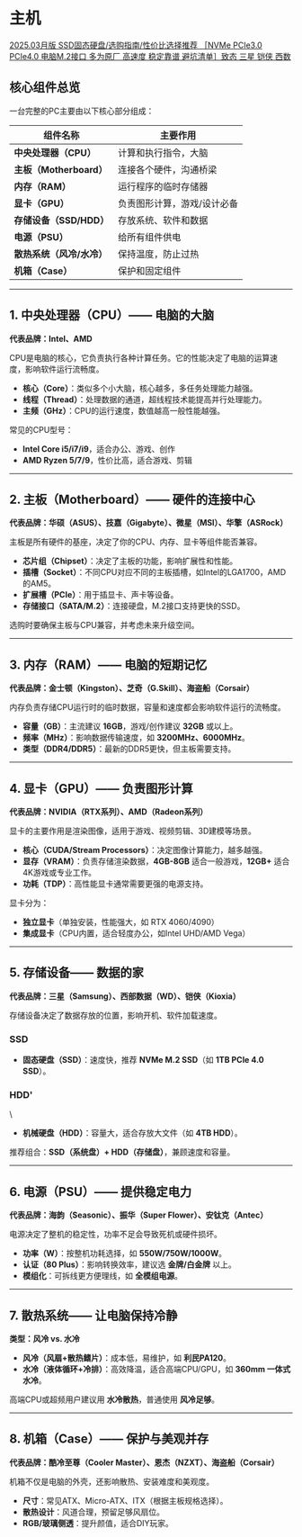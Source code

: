 # 主机

[2025.03月版 SSD固态硬盘/选购指南/性价比选择推荐 ［NVMe PCIe3.0 PCIe4.0 电脑M.2接口 多为原厂 高速度 稳定靠谱 避坑清单］致态 三星 铠侠 西数](https://www.zhihu.com/tardis/zm/art/630917426?source_id=1005)
## **核心组件总览**  
一台完整的PC主要由以下核心部分组成：  

| 组件名称 | 主要作用 |
|---------|---------|
| **中央处理器（CPU）** | 计算和执行指令，大脑 |
| **主板（Motherboard）** | 连接各个硬件，沟通桥梁 |
| **内存（RAM）** | 运行程序的临时存储器 |
| **显卡（GPU）** | 负责图形计算，游戏/设计必备 |
| **存储设备（SSD/HDD）** | 存放系统、软件和数据 |
| **电源（PSU）** | 给所有组件供电 |
| **散热系统（风冷/水冷）** | 保持温度，防止过热 |
| **机箱（Case）** | 保护和固定组件 |

---

## **1. 中央处理器（CPU）—— 电脑的大脑**  
**代表品牌：Intel、AMD**  

CPU是电脑的核心，它负责执行各种计算任务。它的性能决定了电脑的运算速度，影响软件运行流畅度。  

- **核心（Core）**：类似多个小大脑，核心越多，多任务处理能力越强。  
- **线程（Thread）**：处理数据的通道，超线程技术能提高并行处理能力。  
- **主频（GHz）**：CPU的运行速度，数值越高一般性能越强。  

常见的CPU型号：  
- **Intel Core i5/i7/i9**，适合办公、游戏、创作  
- **AMD Ryzen 5/7/9**，性价比高，适合游戏、剪辑  

---

## **2. 主板（Motherboard）—— 硬件的连接中心**  
**代表品牌：华硕（ASUS）、技嘉（Gigabyte）、微星（MSI）、华擎（ASRock）**  

主板是所有硬件的基座，决定了你的CPU、内存、显卡等组件能否兼容。  

- **芯片组（Chipset）**：决定了主板的功能，影响扩展性和性能。  
- **插槽（Socket）**：不同CPU对应不同的主板插槽，如Intel的LGA1700，AMD的AM5。  
- **扩展槽（PCIe）**：用于插显卡、声卡等设备。  
- **存储接口（SATA/M.2）**：连接硬盘，M.2接口支持更快的SSD。  

选购时要确保主板与CPU兼容，并考虑未来升级空间。  

---

## **3. 内存（RAM）—— 电脑的短期记忆**  
**代表品牌：金士顿（Kingston）、芝奇（G.Skill）、海盗船（Corsair）**  

内存负责存储CPU运行时的临时数据，容量和速度都会影响软件运行的流畅度。  

- **容量（GB）**：主流建议 **16GB**，游戏/创作建议 **32GB** 或以上。  
- **频率（MHz）**：影响数据传输速度，如 **3200MHz、6000MHz**。  
- **类型（DDR4/DDR5）**：最新的DDR5更快，但主板需要支持。  

---

## **4. 显卡（GPU）—— 负责图形计算**  
**代表品牌：NVIDIA（RTX系列）、AMD（Radeon系列）**  

显卡的主要作用是渲染图像，适用于游戏、视频剪辑、3D建模等场景。  

- **核心（CUDA/Stream Processors）**：决定图像计算能力，越多越强。  
- **显存（VRAM）**：负责存储渲染数据，**4GB-8GB** 适合一般游戏，**12GB+** 适合4K游戏或专业工作。  
- **功耗（TDP）**：高性能显卡通常需要更强的电源支持。  

显卡分为：  
- **独立显卡**（单独安装，性能强大，如 RTX 4060/4090）  
- **集成显卡**（CPU内置，适合轻度办公，如Intel UHD/AMD Vega）  

---

## **5. 存储设备—— 数据的家**  
**代表品牌：三星（Samsung）、西部数据（WD）、铠侠（Kioxia）**  

存储设备决定了数据存放的位置，影响开机、软件加载速度。  

### SSD

- **固态硬盘（SSD）**：速度快，推荐 **NVMe M.2 SSD**（如 **1TB PCIe 4.0 SSD**）。

### HDD'
\  
- **机械硬盘（HDD）**：容量大，适合存放大文件（如 **4TB HDD**）。  

推荐组合：**SSD（系统盘）+ HDD（存储盘）**，兼顾速度和容量。  

---

## **6. 电源（PSU）—— 提供稳定电力**  
**代表品牌：海韵（Seasonic）、振华（Super Flower）、安钛克（Antec）**  

电源决定了整机的稳定性，功率不足会导致死机或硬件损坏。  

- **功率（W）**：按整机功耗选择，如 **550W/750W/1000W**。  
- **认证（80 Plus）**：影响转换效率，建议选 **金牌/白金牌** 以上。  
- **模组化**：可拆线更方便理线，如 **全模组电源**。  

---

## **7. 散热系统—— 让电脑保持冷静**  
**类型：风冷 vs. 水冷**  

- **风冷（风扇+散热鳍片）**：成本低，易维护，如 **利民PA120**。  
- **水冷（液体循环+冷排）**：高效降温，适合高端CPU/GPU，如 **360mm 一体式水冷**。  

高端CPU或超频用户建议用 **水冷散热**，普通使用 **风冷足够**。  

---

## **8. 机箱（Case）—— 保护与美观并存**  
**代表品牌：酷冷至尊（Cooler Master）、恩杰（NZXT）、海盗船（Corsair）**  

机箱不仅是电脑的外壳，还影响散热、安装难度和美观度。  

- **尺寸**：常见ATX、Micro-ATX、ITX（根据主板规格选择）。  
- **散热设计**：风道合理，预留足够风扇位。  
- **RGB/玻璃侧透**：提升颜值，适合DIY玩家。  


